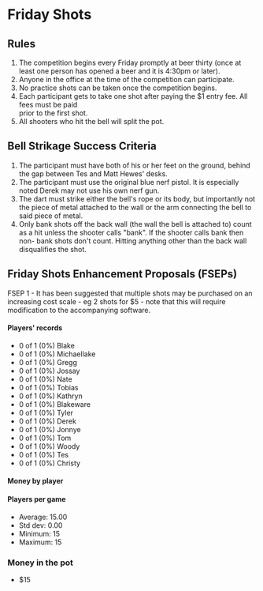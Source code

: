 Friday Shots
=============

Rules
-----
1. The competition begins every Friday promptly at beer thirty (once at least one person has opened a beer and it is 4:30pm or later).
2. Anyone in the office at the time of the competition can participate.
3. No practice shots can be taken once the competition begins.
4. Each participant gets to take one shot after paying the $1 entry fee. All fees must be paid  
   prior to the first shot.
5. All shooters who hit the bell will split the pot.


Bell Strikage Success Criteria
------------------------------
1. The participant must have both of his or her feet on the ground, behind the
   gap between Tes and Matt Hewes' desks.
2. The participant must use the original blue nerf pistol. It is especially noted
   Derek may not use his own nerf gun.
3. The dart must strike either the bell's rope or its body, but importantly not
   the piece of metal attached to the wall or the arm connecting the bell to
   said piece of metal.
4. Only bank shots off the back wall (the wall the bell is attached to) count as
   a hit unless the shooter calls "bank". If the shooter calls bank then non-
   bank shots don't count. Hitting anything other than the back wall disqualifies
   the shot.


Friday Shots Enhancement Proposals (FSEPs)
------------------------------------------
FSEP 1 - It has been suggested that multiple shots may be purchased on an increasing
     cost scale - eg 2 shots for $5 - note that this will require modification to the
     accompanying software.

####  Players' records  ####
* 0 of 1 (0%) Blake
* 0 of 1 (0%) Michaellake
* 0 of 1 (0%) Gregg
* 0 of 1 (0%) Jossay
* 0 of 1 (0%) Nate
* 0 of 1 (0%) Tobias
* 0 of 1 (0%) Kathryn
* 0 of 1 (0%) Blakeware
* 0 of 1 (0%) Tyler
* 0 of 1 (0%) Derek
* 0 of 1 (0%) Jonnye
* 0 of 1 (0%) Tom
* 0 of 1 (0%) Woody
* 0 of 1 (0%) Tes
* 0 of 1 (0%) Christy

#### Money by player  ####

#### Players per game  ####
* Average: 15.00
* Std dev: 0.00
* Minimum: 15
* Maximum: 15

### Money in the pot ###
* $15